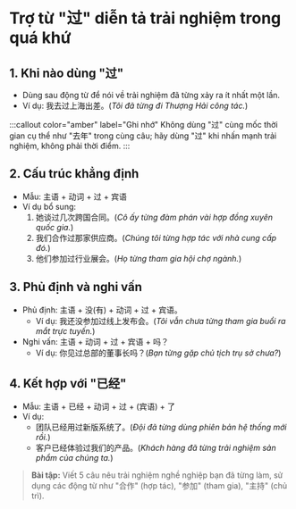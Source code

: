 # Trợ từ "过" diễn tả trải nghiệm trong quá khứ

## 1. Khi nào dùng "过"
- Dùng sau động từ để nói về trải nghiệm đã từng xảy ra ít nhất một lần.
- Ví dụ: 我去过上海出差。(_Tôi đã từng đi Thượng Hải công tác._)

:::callout color="amber" label="Ghi nhớ"
Không dùng "过" cùng mốc thời gian cụ thể như "去年" trong cùng câu; hãy dùng "过" khi nhấn mạnh trải nghiệm, không phải thời điểm.
:::

## 2. Cấu trúc khẳng định
- Mẫu: 主语 + 动词 + 过 + 宾语
- Ví dụ bổ sung:
  1. 她谈过几次跨国合同。(_Cô ấy từng đàm phán vài hợp đồng xuyên quốc gia._)
  2. 我们合作过那家供应商。(_Chúng tôi từng hợp tác với nhà cung cấp đó._)
  3. 他们参加过行业展会。(_Họ từng tham gia hội chợ ngành._)

## 3. Phủ định và nghi vấn
- Phủ định: 主语 + 没(有) + 动词 + 过 + 宾语。
  - Ví dụ: 我还没参加过线上发布会。(_Tôi vẫn chưa từng tham gia buổi ra mắt trực tuyến._)
- Nghi vấn: 主语 + 动词 + 过 + 宾语 + 吗？
  - Ví dụ: 你见过总部的董事长吗？(_Bạn từng gặp chủ tịch trụ sở chưa?_)

## 4. Kết hợp với "已经"
- Mẫu: 主语 + 已经 + 动词 + 过 + (宾语) + 了
- Ví dụ:
  - 团队已经用过新版系统了。(_Đội đã từng dùng phiên bản hệ thống mới rồi._)
  - 客户已经体验过我们的产品。(_Khách hàng đã từng trải nghiệm sản phẩm của chúng ta._)

> **Bài tập:** Viết 5 câu nêu trải nghiệm nghề nghiệp bạn đã từng làm, sử dụng các động từ như "合作" (hợp tác), "参加" (tham gia), "主持" (chủ trì).
